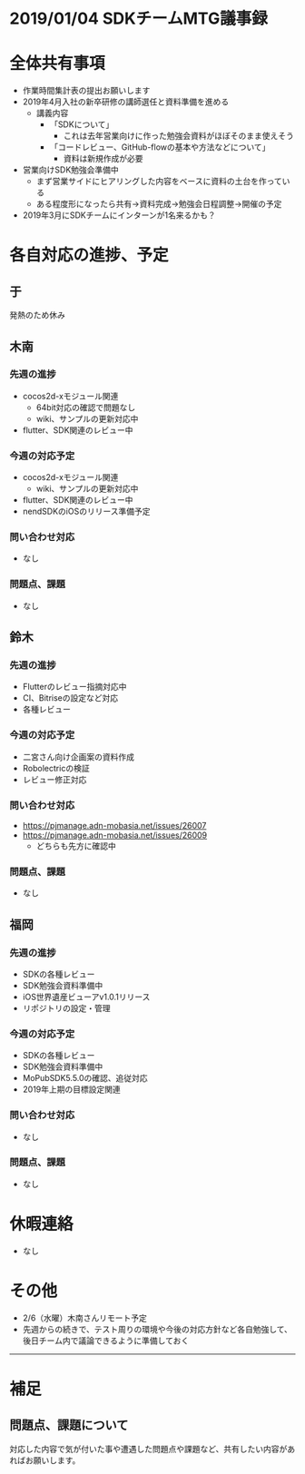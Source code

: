 # 2019/01/04 SDKチームMTG議事録

# 全体共有事項
- 作業時間集計表の提出お願いします
- 2019年4月入社の新卒研修の講師選任と資料準備を進める
  - 講義内容
    - 「SDKについて」
      - これは去年営業向けに作った勉強会資料がほぼそのまま使えそう
    - 「コードレビュー、GitHub-flowの基本や方法などについて」
      - 資料は新規作成が必要
- 営業向けSDK勉強会準備中
  - まず営業サイドにヒアリングした内容をベースに資料の土台を作っている
  - ある程度形になったら共有→資料完成→勉強会日程調整→開催の予定
- 2019年3月にSDKチームにインターンが1名来るかも？
​
# 各自対応の進捗、予定
## 于
発熱のため休み

## 木南
### 先週の進捗
- cocos2d-xモジュール関連
  - 64bit対応の確認で問題なし
  - wiki、サンプルの更新対応中
- flutter、SDK関連のレビュー中

### 今週の対応予定
- cocos2d-xモジュール関連
  - wiki、サンプルの更新対応中
- flutter、SDK関連のレビュー中
- nendSDKのiOSのリリース準備予定

### 問い合わせ対応
- なし

### 問題点、課題
- なし

## 鈴木
### 先週の進捗
- Flutterのレビュー指摘対応中
- CI、Bitriseの設定など対応
- 各種レビュー

### 今週の対応予定
- 二宮さん向け企画案の資料作成
- Robolectricの検証
- レビュー修正対応

### 問い合わせ対応
- https://pjmanage.adn-mobasia.net/issues/26007
- https://pjmanage.adn-mobasia.net/issues/26009
  - どちらも先方に確認中

### 問題点、課題
- なし

## 福岡
### 先週の進捗
- SDKの各種レビュー
- SDK勉強会資料準備中
- iOS世界遺産ビューアv1.0.1リリース
- リポジトリの設定・管理

### 今週の対応予定
- SDKの各種レビュー
- SDK勉強会資料準備中
- MoPubSDK5.5.0の確認、追従対応
- 2019年上期の目標設定関連

### 問い合わせ対応
- なし

### 問題点、課題
- なし


# 休暇連絡
- なし

# その他
- 2/6（水曜）木南さんリモート予定
- 先週からの続きで、テスト周りの環境や今後の対応方針など各自勉強して、後日チーム内で議論できるように準備しておく

----

# 補足
## 問題点、課題について
対応した内容で気が付いた事や遭遇した問題点や課題など、共有したい内容があればお願いします。
